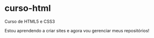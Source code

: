 # curso-html
 Curso de HTML5 e CSS3

Estou aprendendo a criar sites e agora vou gerenciar meus repositórios!